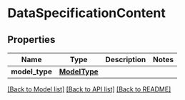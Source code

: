 # DataSpecificationContent

## Properties
Name | Type | Description | Notes
------------ | ------------- | ------------- | -------------
**model_type** | [**ModelType**](ModelType.md) |  | 

[[Back to Model list]](../README.md#documentation-for-models) [[Back to API list]](../README.md#documentation-for-api-endpoints) [[Back to README]](../README.md)

